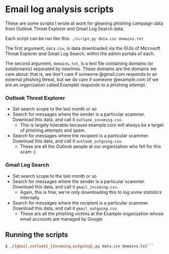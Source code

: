 # Email log analysis scripts
These are some scripts I wrote at work for gleaning phishing campaign data from
Outlook Threat Explorer and Gmail Log Search data.

Each script can be run like this:
```./script.py data.csv domains.txt```

The first argument, `data.csv`, is data downloaded via the GUIs of Microsoft
Threat Explorer and Gmail Log Search, within the admin portals of each.

The second argument, `domains.txt`, is a text file containing domains (or
subdomains) separated by newlines. These domains are the domains we care about:
that is, we don't care if someone @gmail.com responds to an external phishing
threat, but we do care if someone @example.com (if we are an organization called
Example) responds to a phishing attempt.

### Outlook Threat Explorer
- Set search scope to the last month or so
- Search for messages where the sender is a particular scammer. Download this
data, and call it `outlook_incoming.csv`.
	- This is largely tolerable because example.com will always be a target of
	phishing attempts and spam.
- Search for messages where the recipient is a particular scammer. Download this
data, and call it `outlook_outgoing.csv`.
	- These are all the Outlook people at our organization who fell for this scam :(

### Gmail Log Search
- Set search scope to the last month or so
- Search for messages where the sender is a particular scammer. Download this
data, and call it `gmail_incoming.csv`.
	- Again, this is fine; we're only downloading this to log some statistics
	internally
- Search for messages where the recipient is a particular scammer. Download this
data, and call it `gmail_outgoing.csv`.
	- These are all the phishing victims at the Example organization whose email
	accounts are managed by Google

## Running the scripts
```sh
$ ./{gmail,outlook}_{incoming,outgoing}.py data.csv domains.txt```
